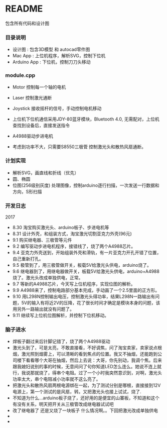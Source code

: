 # README #

包含所有代码和设计图

### 目录说明 ###

* 设计图 : 包含3D模型 和 autocad零件图
* Mac App : 上位机程序，解析SVG，控制下位机
* Arduino App : 下位机，控制刀刀头移动


### module.cpp ###

* Motor 控制每一个轴的电机
* Laser 控制激光通断
* Joystick 接收摇杆的信号，手动控制电机移动




* 上位机下位机通信采用JDY-80蓝牙模块，Bluetooth 4.0, 无需配对，上位机查找到设备后，直接发送指令
* A4988驱动步进电机
* 考虑到功率不大，只需要S8550三极管 控制激光头和散热风扇通断。



### 计划实现 ###
* 解析SVG，画直线和折线（优先）
* 圆、椭圆
* 位图(256级别灰度) 处理图像，控制arduino逐行扫描，一次发送一行数据和方向，S形扫描

### 开发日志 ###
2017 
* 8.30  淘宝购买激光头、arduino板子、步进电机等
* 8.31  设计外壳，和组装方式，淘宝激光切割亚克力外壳(96元)
* 9.1   购买继电器、三极管等元件
* 9.2   编写驱动步进电机程序，接错线了，烧了两个A4988芯片。
* 9.4   亚克力外壳送到，开始组装外壳和滑轨，有一片亚克力开孔开错了位置，自己重新打孔。
* 9.5   极管到了，用三极管做开关，板载5V给激光头供电，arduino烧了。
* 9.6   继电器到了，用继电器做开关，板载5V给激光头供电，arduino+A4988烧了。激光头改成单独供电，正常。
* 9.7   等新的A4988芯片，今天写上位机程序，实现位图的解析。
* 9.9   A4988来了，控制电路部分基本完成，手动画了一个2.5里面的正方形。
* 9.10  用L298N控制输出电压，控制激光头得功率，结果L298N一路输出有问题，5V的输入有将近2V的压降，花了很长时间才确定是模块本身的问题，该用另外一路输出就没有问题了。
* 9.11  继续写上位机位图解析，并控制下位机移动。

### 脑子进水 ###
* 焊板子翻过来后针脚记错了，烧了两个A4988驱动
* 激光头到了，可是太亮，不敢直接看，不好调焦，问了淘宝卖家，卖家说点根烟，激光照到烟雾上，可以清晰的看到焦点的位置。我又不抽烟，还能跑到公司楼下看看哪个大哥在抽烟，然后上去说：大哥，你先别动，我调个焦。后来跟我媳妇说别的事的时候，无意间问了句你知道LED怎么连么。她说不连上就行，我说那就烧了，得串个电阻。过了一个小时我突然意识到，对啊，激光头功率太大，串个电阻减小功率就不这么亮了。
* 把激光头和散热风扇两根电源绑在一起，为了测试分别是哪根，直接接到12V电源上，第一个测试的是风扇，转。又把激光头也接上试试，烧了.
* 不知道为什么...arduino板子烧了，还好用的是便宜的山寨板，不知道和这个有没有关系，明天把开关从三极管改成继电器试试吧
* 改了继电器了 还是又烧了一块板子 什么情况啊。。下回把激光改成单独供电
* 
* 
